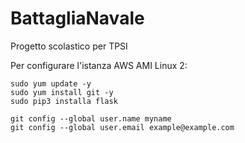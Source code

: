 # BattagliaNavale
Progetto scolastico per TPSI

Per configurare l'istanza AWS AMI Linux 2:
```
sudo yum update -y
sudo yum install git -y
sudo pip3 installa flask

git config --global user.name myname
git config --global user.email example@example.com
```
